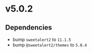 ﻿# v5.0.2

## Dependencies

- bump `sweetalert2` to `11.1.5`
- bump `@sweetalert2/themes` to `5.0.4`

